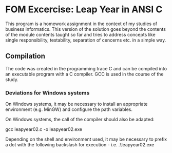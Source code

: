 # FOM Excercise: Leap Year in ANSI C

This program is a homework assignment in the context of my studies of business informatics. This version of the solution goes beyond the contents of the module contents taught so far and tries to address concepts like single responsibility, testability, separation of cencerns etc. in a simple way.

## Compilation

The code was created in the programming trace C and can be compiled into an executable program with a C compiler. GCC is used in the course of the study. 

### Deviations for Windows systems

On Windows systems, it may be necessary to install an appropriate environment (e.g. MinGW) and configure the path variables. 

On Windows systems, the call of the compiler should also be adapted:

gcc leapyear02.c -o leapyear02.exe

Depending on the shell and environment used, it may be necessary to prefix a dot with the following backslash for execution - i.e. .\leapyear02.exe